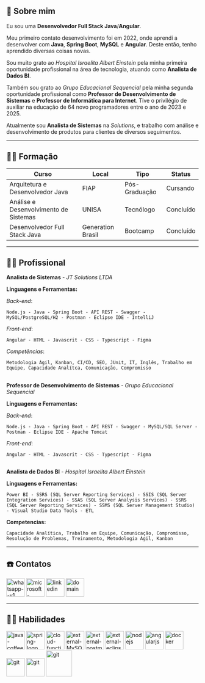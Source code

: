 
## 🚀 Sobre mim
Eu sou uma **Desenvolvedor Full Stack Java**/**Angular**. 

Meu primeiro contato desenvolvimento foi em 2022, onde aprendi a desenvolver com **Java**, **Spring Boot**, **MySQL** e **Angular**. Deste então, tenho aprendido diversas coisas novas.

Sou muito grato ao *Hospital Israelita Albert Einstein* pela minha primeira oportunidade profissional na área de tecnologia, atuando como **Analista de Dados BI**.

Também sou grato ao *Grupo Educacional Sequencial* pela minha segunda oportunidade profissional como **Professor de Desenvolvimento de Sistemas** e **Professor de Informática para Internet**. Tive o privilégio de auxiliar na educação de 64 novo programadores entre o ano de 2023 e 2025.

Atualmente sou **Analista de Sistemas** na *Solutions*, e trabalho com análise e desenvolvimento de produtos para clientes de diversos seguimentos.

---

## 👨‍🎓 Formação
| Curso  | Local | Tipo | Status |
| ------------- | ------------- | ------------- | -------------| 
| Arquitetura e Desenvolvedor Java  | FIAP | Pós-Graduação |Cursando |
| Análise e Desenvolvimento de Sistemas  | UNISA | Tecnólogo | Concluído |
| Desenvolvedor Full Stack Java | Generation Brasil | Bootcamp | Concluído |

---

## 👨‍💻 Profissional

**Analista de Sistemas** - _JT Solutions LTDA_

**Linguagens e Ferramentas:**

_Back-end_:

    Node.js - Java - Spring Boot - API REST - Swagger - MySQL/PostgreSQL/H2 - Postman - Eclipse IDE - IntelliJ 

_Front-end_:

    Angular - HTML - Javascrit - CSS - Typescript - Figma

_Competências_:
```
Metodologia Ágil, Kanban, CI/CD, SEO, JUnit, IT, Inglês, Trabalho em Equipe, Capacidade Analítca, Comunicação, Compromisso 
```

##

**Professor de Desenvolvimento de Sistemas** - _Grupo Educacional Sequencial_ 

**Linguagens e Ferramentas:**

_Back-end_:

    Node.js - Java - Spring Boot - API REST - Swagger - MySQL/SQL Server - Postman - Eclipse IDE - Apache Tomcat

_Front-end_:

    Angular - HTML - Javascrit - CSS - Typescript - Figma

##

**Analista de Dados BI** - _Hospital Israelita Albert Einstein_

**Linguagens e Ferramentas:**

    Power BI - SSRS (SQL Server Reporting Services) - SSIS (SQL Server Integration Services) - SSAS (SQL Server Analysis Services) - SSRS (SQL Server Reporting Services) - SSMS (SQL Server Management Studio) - Visual Studio Data Tools - ETL

**Competencias:** 

    Capacidade Analítica, Trabalho em Equipe, Comunicação, Compromisso, Resolução de Problemas, Treinamento, Metodologia Ágil, Kanban

---

## ☎️ Contatos

[<img width="48" height="48" src="https://img.icons8.com/color/48/whatsapp--v1.png" alt="whatsapp--v1"/>](https://wa.me/+5511956396531) [<img width="48" height="48" src="https://img.icons8.com/color/48/microsoft-outlook-2019--v2.png" alt="microsoft-outlook-2019--v2"/>](mailto:lucash.96@hotmail.com) [<img width="48" height="48" src="https://img.icons8.com/color/48/linkedin.png" alt="linkedin"/>](https://www.linkedin.com/in/lucas-amaro-5711611ab/) [<img width="48" height="48" src="https://img.icons8.com/plasticine/100/domain.png" alt="domain"/>](https://lucasherculanoamaro.github.io/)

---

## 	🤹‍♂️ Habilidades

<div>
<img width="48" height="48" src="https://img.icons8.com/color/48/java-coffee-cup-logo--v1.png" alt="java-coffee-cup-logo--v1"/>

<img width="48" height="48" src="https://img.icons8.com/color/48/spring-logo.png" alt="spring-logo"/>

<img width="48" height="48" src="https://img.icons8.com/color/48/cloud-function.png" alt="cloud-function"/>

<img width="48" height="48" src="https://img.icons8.com/external-those-icons-flat-those-icons/48/external-MySQL-programming-and-development-those-icons-flat-those-icons.png" alt="external-MySQL-programming-and-development-those-icons-flat-those-icons"/>

<img width="48" height="48" src="https://img.icons8.com/external-tal-revivo-shadow-tal-revivo/48/external-postman-is-the-only-complete-api-development-environment-logo-shadow-tal-revivo.png" alt="external-postman-is-the-only-complete-api-development-environment-logo-shadow-tal-revivo"/>

<img width="48" height="48" src="https://img.icons8.com/external-tal-revivo-color-tal-revivo/48/external-eclipse-an-integrated-development-environment-used-in-computer-programming-logo-color-tal-revivo.png" alt="external-eclipse-an-integrated-development-environment-used-in-computer-programming-logo-color-tal-revivo"/>

<img width="48" height="48" src="https://img.icons8.com/color/48/nodejs.png" alt="nodejs"/>

<img width="48" height="48" src="https://img.icons8.com/color/48/angularjs.png" alt="angularjs"/>

<img width="48" height="48" src="https://img.icons8.com/fluency/48/docker.png" alt="docker"/>

<img width="48" height="48" src="https://img.icons8.com/color/48/git.png" alt="git"/>

<img width="48" height="48" src="https://junit.org/assets/img/junit5-logo.png" alt="git">

<img width="68" height="68" src="https://github.com/mockito/mockito.github.io/raw/master/img/logo%402x.png" alt="git">

</div>

